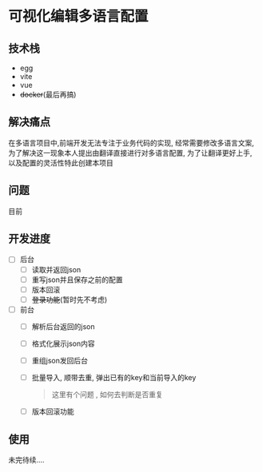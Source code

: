 # 可视化编辑多语言配置

## 技术栈

- egg
- vite
- vue
- ~~docker~~(最后再搞)

## 解决痛点

在多语言项目中,前端开发无法专注于业务代码的实现, 经常需要修改多语言文案, 为了解决这一现象本人提出由翻译直接进行对多语言配置, 为了让翻译更好上手, 以及配置的灵活性特此创建本项目

## 问题

目前

## 开发进度

- [ ] 后台
  - [ ] 读取并返回json
  - [ ] 重写json并且保存之前的配置
  - [ ] 版本回滚
  - [ ] ~~登录功能~~(暂时先不考虑)
- [ ] 前台
  - [ ] 解析后台返回的json

  - [ ] 格式化展示json内容

  - [ ] 重组json发回后台

  - [ ] 批量导入, 顺带去重, 弹出已有的key和当前导入的key

    > 这里有个问题 , 如何去判断是否重复

  - [ ] 版本回滚功能

## 使用

未完待续....
